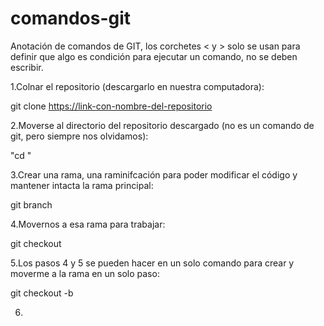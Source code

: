 # comandos-git
Anotación de comandos de GIT, los corchetes < y > solo se usan para definir que algo es condición para ejecutar un comando, no se deben escribir.

1.Colnar el repositorio (descargarlo en nuestra computadora):
  
  git clone <https://link-con-nombre-del-repositorio>
  
2.Moverse al directorio del repositorio descargado (no es un comando de git, pero siempre nos olvidamos):
  
  "cd <directorio del repositorio descargado>"
  
3.Crear una rama, una raminifcación para poder modificar el código y mantener intacta la rama principal:
  
  git branch <nombre-de-la-rama>
  
4.Movernos a esa rama para trabajar:
  
  git checkout <nombre-de-la-rama>
  
5.Los pasos 4 y 5 se pueden hacer en un solo comando para crear y moverme a la rama en un solo paso:

  git checkout -b <nombre-de-la-rama>
  
6.
